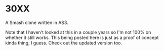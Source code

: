 # 30XX

A Smash clone written in AS3.

Note that I haven't looked at this in a couple years so I'm not 100% on whether it still works. This being posted here is just as a proof of concept kinda thing, I guess. Check out the updated version too.
